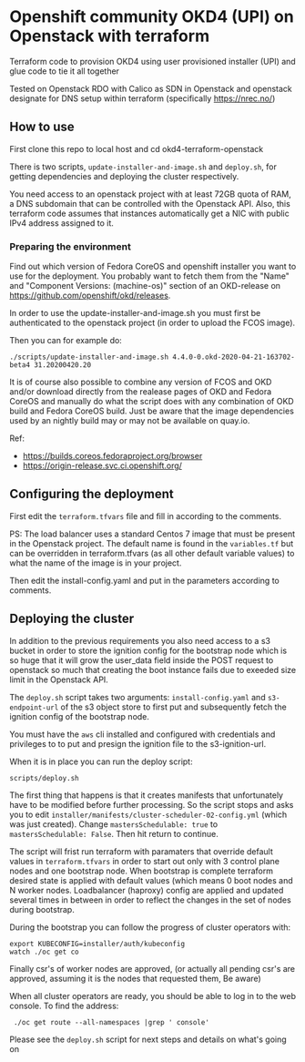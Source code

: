 # Openshift community OKD4 (UPI) on Openstack with terraform

Terraform code to provision OKD4 using user provisioned installer (UPI) and
glue code to tie it all together

Tested on Openstack RDO with Calico as SDN in Openstack and openstack designate
for DNS setup within terraform (specifically https://nrec.no/)

## How to use

First clone this repo to local host and cd okd4-terraform-openstack

There is two scripts, `update-installer-and-image.sh` and
`deploy.sh`, for getting dependencies and deploying the
cluster respectively.

You need access to an openstack project with  at least 72GB quota of RAM, a DNS
subdomain that can be controlled with the Openstack API. Also, this terraform
code assumes that instances automatically get a NIC with public IPv4
address assigned to it.

### Preparing the environment

Find out which version of Fedora CoreOS and openshift installer you want to use
for the deployment. You probably want to fetch them from the "Name" and
"Component Versions: (machine-os)" section of an OKD-release on
https://github.com/openshift/okd/releases.

In order to use the update-installer-and-image.sh you must first be
authenticated to the openstack project (in order to upload the FCOS image).

Then you can for example do:

`./scripts/update-installer-and-image.sh 4.4.0-0.okd-2020-04-21-163702-beta4 31.20200420.20`

It is of course also possible to combine any version of FCOS and OKD and/or
download directly from the realease pages of OKD and Fedora CoreOS and manually
do what the script does with any combination of OKD build and Fedora CoreOS
build. Just be aware that the image dependencies used by an nightly build may or
may not be available on quay.io.

Ref:

* https://builds.coreos.fedoraproject.org/browser
* https://origin-release.svc.ci.openshift.org/

## Configuring the deployment

First edit the `terraform.tfvars` file and fill in according to the comments.

PS: The load balancer uses a standard Centos 7 image that must be present in
the Openstack project. The default name is found in the `variables.tf` but can
be overridden in terraform.tfvars (as all other default variable values) to
what the name of the image is in your project.   

Then edit the install-config.yaml and put in the parameters according to comments.

## Deploying the cluster

In addition to the previous requirements you also need access to a s3 bucket in
order to store the ignition config for the bootstrap node which is so huge that it
will grow the user_data field inside the POST request to openstack so much that
creating the boot instance fails due to exeeded size limit in the Openstack
API.

The `deploy.sh` script takes two arguments: `install-config.yaml` and
`s3-endpoint-url` of the s3 object store to first put and subsequently fetch
the ignition config of the bootstrap node.

You must have the `aws` cli installed and configured with credentials and
privileges to to put and presign the ignition file to the s3-ignition-url.

When it is in place you can run the deploy script:

`scripts/deploy.sh`

The first thing that happens is that it creates manifests that unfortunately
have to be modified before further processing. So the script stops and asks you
to edit `installer/manifests/cluster-scheduler-02-config.yml` (which was just
created). Change `mastersSchedulable: true` to `mastersSchedulable: False`. Then
hit return to continue.

The script will frist run terraform with paramaters that override default
values in `terraform.tfvars` in order to start out only with 3 control plane
nodes and one bootstrap node. When bootstrap is complete terraform desired
state is applied with default values (which means 0 boot nodes and N worker
nodes. Loadbalancer (haproxy) config are applied and updated several times  in
between in order to reflect the changes in the set of nodes during bootstrap.

During the bootstrap you can follow the progress of cluster operators with:

```
export KUBECONFIG=installer/auth/kubeconfig
watch ./oc get co
```

Finally csr's of worker nodes are approved, (or actually all pending csr's are
approved, assuming it is the nodes that requested them, Be aware)

When all cluster operators are ready, you should be able to log in to the web
console. To find the address:

` ./oc get route --all-namespaces |grep ' console'`

Please see the `deploy.sh` script for next steps and details on what's going on


